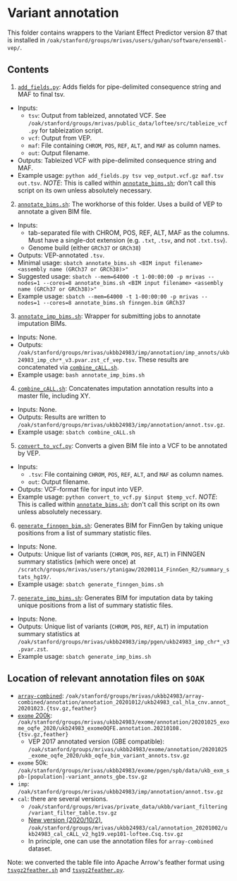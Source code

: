 # Variant annotation

This folder contains wrappers to the Variant Effect Predictor version 87 that is installed in `/oak/stanford/groups/mrivas/users/guhan/software/ensembl-vep/`.

## Contents

1. [`add_fields.py`](https://github.com/rivas-lab/ukbb-tools/blob/master/17_annotation/add_fields.py): Adds fields for pipe-delimited consequence string and MAF to final tsv.
- Inputs: 
  - `tsv`: Output from tableized, annotated VCF. See `/oak/stanford/groups/mrivas/public_data/loftee/src/tableize_vcf.py` for tableization script.
  - `vcf`: Output from VEP.
  - `maf`: File containing `CHROM`, `POS`, `REF`, `ALT`, and `MAF` as column names.
  - `out`: Output filename.
- Outputs: Tableized VCF with pipe-delimited consequence string and MAF.
- Example usage: `python add_fields.py tsv vep_output.vcf.gz maf.tsv out.tsv`. *NOTE*: This is called within [`annotate_bims.sh`](https://github.com/rivas-lab/ukbb-tools/blob/master/17_annotation/annotate_bims.sh); don't call this script on its own unless absolutely necessary.
2. [`annotate_bims.sh`](https://github.com/rivas-lab/ukbb-tools/blob/master/17_annotation/annotate_bims.sh): The workhorse of this folder. Uses a build of VEP to annotate a given BIM file.
 - Inputs: 
   - tab-separated file with CHROM, POS, REF, ALT, MAF as the columns. Must have a single-dot extension (e.g. `.txt`, `.tsv`, and not `.txt.tsv`).
   - Genome build (either `GRCh37` or `GRCh38`)
 - Outputs: VEP-annotated `.tsv`.
 - Minimal usage: `sbatch annotate_bims.sh <BIM input filename> <assembly name (GRCh37 or GRCh38)>"`
 - Suggested usage: `sbatch --mem=64000 -t 1-00:00:00 -p mrivas --nodes=1 --cores=8 annotate_bims.sh <BIM input filename> <assembly name (GRCh37 or GRCh38)>"`
 - Example usage: `sbatch --mem=64000 -t 1-00:00:00 -p mrivas --nodes=1 --cores=8 annotate_bims.sh finngen.bim GRCh37`
3. [`annotate_imp_bims.sh`](https://github.com/rivas-lab/ukbb-tools/blob/master/17_annotation/annotate_imp_bims.sh): Wrapper for submitting jobs to annotate imputation BIMs.
- Inputs: None.
- Outputs: `/oak/stanford/groups/mrivas/ukbb24983/imp/annotation/imp_annots/ukb24983_imp_chr*_v3.pvar.zst_cf_vep.tsv`. These results are concatenated via [`combine_cALL.sh`](https://github.com/rivas-lab/ukbb-tools/blob/master/17_annotation/combine_cALL.sh).
- Example usage: `bash annotate_imp_bims.sh`
4. [`combine_cALL.sh`](https://github.com/rivas-lab/ukbb-tools/blob/master/17_annotation/combine_cALL.sh): Concatenates imputation annotation results into a master file, including XY. 
- Inputs: None.
- Outputs: Results are written to `/oak/stanford/groups/mrivas/ukbb24983/imp/annotation/annot.tsv.gz`.
- Example usage: `sbatch combine_cALL.sh`
5. [`convert_to_vcf.py`](https://github.com/rivas-lab/ukbb-tools/blob/master/17_annotation/convert_to_vcf.py): Converts a given BIM file into a VCF to be annotated by VEP.
- Inputs:
  - `.tsv`: File containing `CHROM`, `POS`, `REF`, `ALT`, and `MAF` as column names.
  - `out`: Output filename.
- Outputs: VCF-format file for input into VEP.
- Example usage: `python convert_to_vcf.py $input $temp_vcf`. *NOTE*: This is called within [`annotate_bims.sh`](https://github.com/rivas-lab/ukbb-tools/blob/master/17_annotation/annotate_bims.sh); don't call this script on its own unless absolutely necessary.
6. [`generate_finngen_bim.sh`](https://github.com/rivas-lab/ukbb-tools/blob/master/17_annotation/generate_finngen_bim.sh): Generates BIM for FinnGen by taking unique positions from a list of summary statistic files.
- Inputs: None.
- Outputs: Unique list of variants (`CHROM`, `POS`, `REF`, `ALT`) in FINNGEN summary statistics (which were once) at `/scratch/groups/mrivas/users/ytanigaw/20200114_FinnGen_R2/summary_stats_hg19/`.
- Example usage: `sbatch generate_finngen_bims.sh`
7. [`generate_imp_bims.sh`](https://github.com/rivas-lab/ukbb-tools/blob/master/17_annotation/generate_imp_bims.sh): Generates BIM for imputation data by taking unique positions from a list of summary statistic files.
- Inputs: None.
- Outputs: Unique list of variants (`CHROM`, `POS`, `REF`, `ALT`) in imputation summary statistics at `/oak/stanford/groups/mrivas/ukbb24983/imp/pgen/ukb24983_imp_chr*_v3.pvar.zst`.
- Example usage: `sbatch generate_imp_bims.sh`

## Location of relevant annotation files on `$OAK`

- [`array-combined`](20201012_array-combined): `/oak/stanford/groups/mrivas/ukbb24983/array-combined/annotation/annotation_20201012/ukb24983_cal_hla_cnv.annot_20201023.{tsv.gz,feather}`
- [`exome` 200k](20201025_exome_oqfe_2020): `/oak/stanford/groups/mrivas/ukbb24983/exome/annotation/20201025_exome_oqfe_2020/ukb24983_exomeOQFE.annotation.20210108.{tsv.gz,feather}`
  - VEP 2017 annotated version (GBE compatible): `/oak/stanford/groups/mrivas/ukbb24983/exome/annotation/20201025_exome_oqfe_2020/ukb_oqfe_bim_variant_annots.tsv.gz` 
- `exome` 50k: `/oak/stanford/groups/mrivas/ukbb24983/exome/pgen/spb/data/ukb_exm_spb-[population]-variant_annots_gbe.tsv.gz`
- `imp`: `/oak/stanford/groups/mrivas/ukbb24983/imp/annotation/annot.tsv.gz`
- `cal`: there are several versions.
  - `/oak/stanford/groups/mrivas/private_data/ukbb/variant_filtering/variant_filter_table.tsv.gz`
  - [New version (2020/10/2)](20201002_cal_vep_loftee_v101), `/oak/stanford/groups/mrivas/ukbb24983/cal/annotation_20201002/ukb24983_cal_cALL_v2_hg19.vep101-loftee.Csq.tsv.gz`
  - In principle, one can use the annotation files for `array-combined` dataset.

Note: we converted the table file into Apache Arrow's feather format using [`tsvgz2feather.sh`](tsvgz2feather.sh) and [`tsvgz2feather.py`](tsvgz2feather.py).
